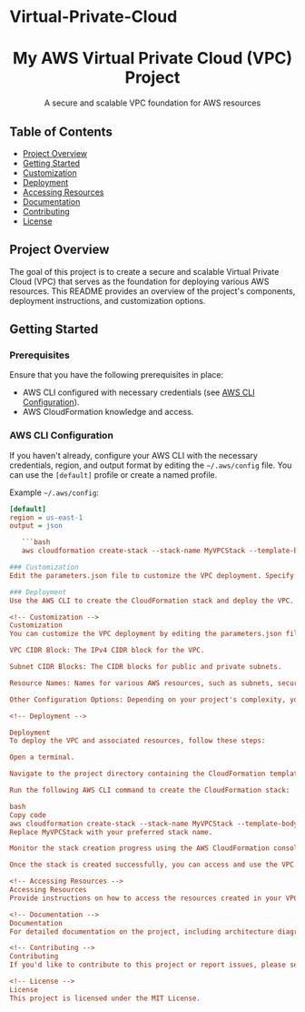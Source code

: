 # Virtual-Private-Cloud
<!-- Project Title -->
<h1 align="center">My AWS Virtual Private Cloud (VPC) Project</h1>

<!-- Project Description -->
<p align="center">A secure and scalable VPC foundation for AWS resources</p>


<!-- Table of Contents -->
## Table of Contents

- [Project Overview](#project-overview)
- [Getting Started](#getting-started)
- [Customization](#customization)
- [Deployment](#deployment)
- [Accessing Resources](#accessing-resources)
- [Documentation](#documentation)
- [Contributing](#contributing)
- [License](#license)

<!-- Project Overview -->
## Project Overview

The goal of this project is to create a secure and scalable Virtual Private Cloud (VPC) that serves as the foundation for deploying various AWS resources. This README provides an overview of the project's components, deployment instructions, and customization options.

<!-- Getting Started -->
## Getting Started

### Prerequisites

Ensure that you have the following prerequisites in place:
- AWS CLI configured with necessary credentials (see [AWS CLI Configuration](#aws-cli-configuration)).
- AWS CloudFormation knowledge and access.

### AWS CLI Configuration

If you haven't already, configure your AWS CLI with the necessary credentials, region, and output format by editing the `~/.aws/config` file. You can use the `[default]` profile or create a named profile.

Example `~/.aws/config`:

```ini
[default]
region = us-east-1
output = json

   ```bash
   aws cloudformation create-stack --stack-name MyVPCStack --template-body file://vpc-template.yaml --parameters file://parameters.json

### Customization
Edit the parameters.json file to customize the VPC deployment. Specify parameters such as VPC CIDR blocks, subnet CIDR blocks, and resource names.

### Deployment
Use the AWS CLI to create the CloudFormation stack and deploy the VPC. See Deployment for details.

<!-- Customization -->
Customization
You can customize the VPC deployment by editing the parameters.json file. Here are some of the parameters you can customize:

VPC CIDR Block: The IPv4 CIDR block for the VPC.

Subnet CIDR Blocks: The CIDR blocks for public and private subnets.

Resource Names: Names for various AWS resources, such as subnets, security groups, and route tables.

Other Configuration Options: Depending on your project's complexity, you can customize additional parameters and resources in the CloudFormation template.

<!-- Deployment -->

Deployment
To deploy the VPC and associated resources, follow these steps:

Open a terminal.

Navigate to the project directory containing the CloudFormation template (vpc-template.yaml) and the parameters file (parameters.json).

Run the following AWS CLI command to create the CloudFormation stack:

bash
Copy code
aws cloudformation create-stack --stack-name MyVPCStack --template-body file://vpc-template.yaml --parameters file://parameters.json
Replace MyVPCStack with your preferred stack name.

Monitor the stack creation progress using the AWS CloudFormation console or the AWS CLI.

Once the stack is created successfully, you can access and use the VPC and associated resources as needed.

<!-- Accessing Resources -->
Accessing Resources
Provide instructions on how to access the resources created in your VPC, such as accessing EC2 instances, connecting to a database, or accessing a web application hosted in the VPC.

<!-- Documentation -->
Documentation
For detailed documentation on the project, including architecture diagrams and additional setup instructions, refer to the docs directory.

<!-- Contributing -->
Contributing
If you'd like to contribute to this project or report issues, please see the CONTRIBUTING.md file for guidelines and instructions.

<!-- License -->
License
This project is licensed under the MIT License.
